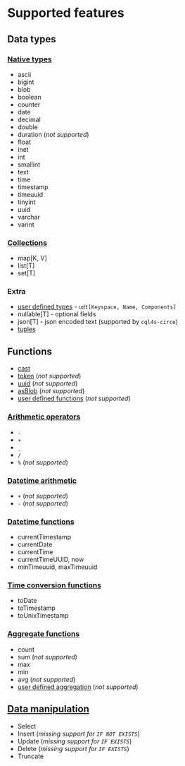 # Supported features

## Data types

### [Native types](https://cassandra.apache.org/doc/latest/cassandra/cql/types.html#native-types)

- ascii
- bigint
- blob
- boolean
- counter
- date
- decimal
- double
- duration (_not supported_)
- float
- inet
- int
- smallint
- text
- time
- timestamp
- timeuuid
- tinyint
- uuid
- varchar
- varint

### [Collections](https://cassandra.apache.org/doc/latest/cassandra/cql/types.html#collections)

- map[K, V]
- list[T]
- set[T]

### Extra

- [user defined types](https://cassandra.apache.org/doc/latest/cassandra/cql/types.html#udts) - `udt[Keyspace, Name, Components]`
- nullable[T] - optional fields
- json[T] - json encoded text (supported by `cql4s-circe`)
- [tuples](https://cassandra.apache.org/doc/latest/cassandra/cql/types.html#tuples)


## Functions

- [cast](https://cassandra.apache.org/doc/latest/cassandra/cql/functions.html#cast)
- [token](https://cassandra.apache.org/doc/latest/cassandra/cql/functions.html#token) (_not supported_)
- [uuid](https://cassandra.apache.org/doc/latest/cassandra/cql/functions.html#uuid) (_not supported_)
- [asBlob](https://cassandra.apache.org/doc/latest/cassandra/cql/functions.html#blob-conversion-functions) (_not supported_)
- [user defined functions](https://cassandra.apache.org/doc/latest/cassandra/cql/functions.html#user-defined-scalar-functions) (_not supported_)

### [Arithmetic operators](https://cassandra.apache.org/doc/latest/cassandra/cql/operators.html)

- `-`
- `+`
- `_`
- `/`
- `%` (_not supported_)

### [Datetime arithmetic](https://cassandra.apache.org/doc/latest/cassandra/cql/operators.html#datetime--arithmetic)

- `+` (_not supported_)
- `-` (_not supported_)

### [Datetime functions](https://cassandra.apache.org/doc/latest/cassandra/cql/functions.html#datetime-functions)
- currentTimestamp
- currentDate
- currentTime
- currentTimeUUID, now
- minTimeuuid, maxTimeuuid

### [Time conversion functions](https://cassandra.apache.org/doc/latest/cassandra/cql/functions.html#time-conversion-functions)
- toDate
- toTimestamp
- toUnixTimestamp

### [Aggregate functions](https://cassandra.apache.org/doc/4.0/cassandra/cql/functions.html#aggregate-functions)
- count
- sum (_not supported_)
- max
- min
- avg (_not supported_)
- [user defined aggregation](https://cassandra.apache.org/doc/4.0/cassandra/cql/functions.html#user-defined-aggregates-functions) (_not supported_)


## [Data manipulation](https://cassandra.apache.org/doc/latest/cassandra/cql/dml.html)

- Select
- Insert (_missing support for `IF NOT EXISTS`_)
- Update (_missing support for `IF EXISTS`_)
- Delete (_missing support for `IF EXISTS`_)
- Truncate
